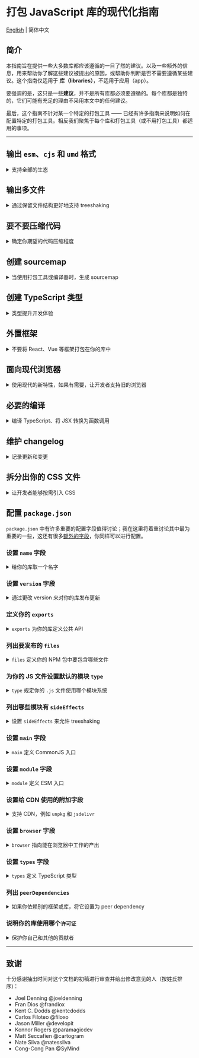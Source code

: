 # 打包 JavaScript 库的现代化指南

[English](./README.md) | 简体中文

## 简介

本指南旨在提供一些大多数库都应该遵循的一目了然的建议。以及一些额外的信息，用来帮助你了解这些建议被提出的原因，或帮助你判断是否不需要遵循某些建议。这个指南仅适用于 **库（libraries）**，不适用于应用（app）。

要强调的是，这只是一些**建议**，并不是所有库都必须要遵循的。每个库都是独特的，它们可能有充足的理由不采用本文中的任何建议。

最后，这个指南不针对某一个特定的打包工具 —— 已经有许多指南来说明如何在配置特定的打包工具。相反我们聚焦于每个库和打包工具（或不用打包工具）都适用的事项。

---

## 输出 `esm`、`cjs` 和 `umd` 格式

<details>
<summary>支持全部的生态</summary>

`esm` 是“EcmaScript module”的缩写。

`cjs` 是“CommonJS module”的缩写。

`umd` 是“Universal Module Definition”的缩写，它可以在 `<script>` 标签中执行、被 `CommonJS` 模块加载器加载、被 `AMD` 模块加载器加载。

`esm` 被认为是“未来”，但 `cjs` 仍然在社区和生态系统中占有重要地位。`esm` 对打包工具来说更容易正确地进行 treeshaking，因此对于库来说，拥有这种格式很重要。或许在将来的某一天，你的库只需要输出 `esm`。

你可能已经注意到，`umd` 已经与 CommonJS 模块加载器兼容 —— 所以为什么还要同时具备 `cjs` 和 `umd` 输出呢？一个原因是，与 `umd` 文件相比，CommonJS 文件在对依赖进行条件导入时通常表现更好；例如：

```js
if (process.env.NODE_ENV === "production") {
  module.exports = require("my-lib.production.js");
} else {
  module.exports = require("my-lib.development.js");
}
```

上面的例子，当使用 CommonJS 模块时，只会引入 `production` 或 `development` 包中的一个。但是，对于 UMD 模块，最终可能会将两个包全部引入。有关更多信息，请参阅[此讨论](https://github.com/frehner/modern-guide-to-packaging-js-library/issues/9)。

最后还需要注意是，开发者可能会在其应用中同时使用 `cjs` 和 `esm`，发生双包危险。[dual package hazard](https://nodejs.org/api/packages.html#dual-package-hazard) 一文介绍了一些缓解该问题的方法，利用 [`package.json#exports`](#定义你的-exports) 进行 package exports 也可以帮助防止这种情况的发生。

</details>

## 输出多文件

<details>
<summary>通过保留文件结构更好地支持 treeshaking</summary>

如果你对你的库使用了打包工具或编译器，可以对其进行配置以保留源文件目录结构。这样可以更容易地对特定文件进行 [side effects](#列出-sideeffects) 标记，有助于开发者的打包工具进行 threeshaking。参考[这篇文章](https://levelup.gitconnected.com/code-splitting-for-libraries-bundling-for-npm-with-rollup-1-0-2522c7437697)了解更多信息。

一个例外是，如果你要创建一个不依赖任何打包工具可以直接在浏览器中使用的产出（通常是 `umd` 格式，但也可能是现代的 `esm` 格式）。在这种情况下，最好让浏览器请求一个大文件，而不是请求多个小文件。此外，你应该进行[代码压缩](#要不要压缩代码)并为其创建 [sourcemap](#创建-sourcemap)。

</details>

## 要不要压缩代码

<details>
<summary>确定你期望的代码压缩程度</summary>

你可以将一些层面的代码压缩应用到你的库中，这取决于你对你的代码最终通过开发者的打包工具后的大小的追求程度。

例如，大多数编译器已经配置了删除空白符等其他简单的优化，即使是来自 NPM 模块的代码（在这里指的是你的库）。使用 [terser](https://github.com/terser/terser#terser-fast-minify-mode) —— 一个流行的 JavaScript 代码压缩工具 —— 这类压缩工具可以将包的最终大小减少 95%。在某些情况下，你可能会对这些优化感到满意，且不需要你来付出任何努力。

但如果在发布前对你的库进行代码压缩，这可以得到一些额外的好处，但需要深入了解压缩工具的配置和副作用。压缩工具通常不会将这类压缩用于 NPM 模块，因此，如果你不自己来做的话，你会错过这些节省。请参阅[这个 issue](https://github.com/frehner/modern-guide-to-packaging-js-library/issues/9)了解更多信息。

最后，如果你正创建一个不依赖任何打包工具可以直接在浏览器中使用的产出（通常是 `umd` 格式，但也可以是现代的 `esm` 格式）。在这种情况下，你应该对代码进行压缩，并创建 [sourcemap](#创建-sourcemap)，并输出到一个[单文件](#输出多文件)。

</details>

## 创建 sourcemap

<details>
<summary>当使用打包工具或编译器时，生成 sourcemap</summary>

对源代码进行任何形式的编译，都将导致未来某个异常的位置，无法与源码对应起来。为了帮助未来的自己，创建 sourcemap，即使只进行了很少的编译工作。

</details>

## 创建 TypeScript 类型

<details>
<summary>类型提升开发体验</summary>

随着使用 TypeScript 的开发者数量不断增长，将类型内置到你的库中将有助于改善开发体验 (DX)。此外，不使用 TypeScript 的开发者在使用支持类型的编辑器（例如 VSCode，它使用类型来支持其 [Intellisense 功能](https://code.visualstudio.com/docs/)）时也会获得更好的 DX。

但是，创建类型并不意味着你必须使用 TypeScript 来编写你的库。

一种选择是继续在源代码中使用 JavaScript，然后通过 [JSDoc](https://jsdoc.app/) 注释来支持类型。然后，你可以将 TypeScript 配置为仅从你的 JavaScript 源代码中[构建类型文件](https://www.typescriptlang.org/tsconfig/#emitDeclarationOnly)。

另一种选择是直接在 `index.d.ts` 文件中编写 TypeScript 类型文件。

获得类型文件后，请确保设置了 [`package.json#exports`](#定义你的-exports) 和 [`package.json#types`](#设置-types-字段) 字段.

</details>

## 外置框架

<details>
<summary>不要将 React、Vue 等框架打包在你的库中</summary>

当构建的库依赖某个框架（例如 React、Vue 等），或是作为另一个库的插件，你可能需要将框架配置到“externals”中。这可以使你的库引用这个框架，但不会将其打包到最终的产出中。这会避免产生一些 bug，并减少库的体积。

你应该还需要将框架添加到库的 `package.json` 的 [peer dependencies](#列出-peerdependencies) 中，这将帮助开发者发现你依赖于某个框架。

</details>

## 面向现代浏览器

<details>
<summary>使用现代的新特性，如果有需要，让开发者支持旧的浏览器</summary>

[这篇 web.dev 上的文章](https://web.dev/publish-modern-javascript/)提供了一个很好的案例，并提供了相关的指导原则：

- 当使用你的库时，能够让开发者去支持老版本的浏览器。
- 输出多个产出来支持不同版本的浏览器。

举个例子，如果你使用 TypeScript，你可以创建两个版本的包代码：

1. 通过在 `tsconfig.json` 中设置 `"target"="esnext"`，生成一个用现代 JavaScript 的 `esm` 版本
2. 通过在 `tsconfig.json` 中设置 `"target"="es5"` 生成一个兼容低版本 JavaScript 的 `umd` 版本

有了这些设置，大多数用户将获得现代版本的代码，但那些使用老的打包工具配置或使用 `<script>` 加载代码的用户，将获得进行了额外编译来支持老版本浏览器的版本。

</details>

## 必要的编译

<details>
<summary>编译 TypeScript、将 JSX 转换为函数调用</summary>

如果库的源码是需要进行编译的形式，如 TypeScript、React 或 Vue 组件等，那么你库需要输出的是编译后的代码。

例如：

- 你的 TypeScript 代码应该输出为 JavaScript。
- 你的 React 组件，例如 `<Example />`，应该在输出中使用 `jsx()` 或 `createElement()` 来替换 JSX 语法。

进行这样的编译时，请确保同时也[创建 sourcemap](#创建-sourcemap)

</details>

## 维护 changelog

<details>
<summary>记录更新和变更</summary>

只要能让开发者了解到有哪些变更和对他们的影响，至于是通过自动化工具还是通过亲自动手的方式来处理，这都无关紧要。理想情况下，库的每次[版本](#设置-version-字段)变更都应该在 changelog 中进行相应的更新。

</details>

## 拆分出你的 CSS 文件

<details>
<summary>让开发者能够按需引入 CSS</summary>

如果你正在创建一个 CSS 库（如 Bootstrap、Tailwind 等），最简单的方式就是提供单一文件，包含库的所有功能。然而，在这种情况下，你的 CSS 产出最终可能会变得很大，影响开发者网站的性能。为了避免这种情况，库通常会提供自定义生成 CSS 产出的功能，让产出中只包含开发者正在使用的必要 CSS（例如，参考 [Bootstrap](https://getbootstrap.com/docs/5.2/customize/optimize/) 和 [Tailwind](https://tailwindcss.com/docs/optimizing-for-production) 是怎么做的）。

如果 CSS 只是你的库的一部分（例如，具有默认样式的组件库），那么最好将 CSS 按组件分离单独构建产出，在使用相应的组件时按需导入。这方面的一个例子是 [react-component](https://github.com/react-component/slider#usage)。

</details>

## 配置 `package.json`

`package.json` 中有许多重要的配置字段值得讨论；我在这里将着重讨论其中最为重要的一些，这还有很多[额外的字段](https://docs.npmjs.com/cli/v8/configuring-npm/package-json)，你同样可以进行配置。

### 设置 `name` 字段

<details>
<summary>给你的库取一个名字</summary>

`name` 字段将决定你的包在 `npm` 上的名字，开发者可以通过这个名字去安装并使用你的库。

注意，库的命名是有限制的，如果你的代码库属于某个组织，你还可以创建一个命名空间。更多细节可以参考 [name docs on npm](https://docs.npmjs.com/cli/v8/configuring-npm/)。

`name` 和 [version](#设置-version-字段) 的组合为库每次迭代创建一个唯一标识。

</details>

### 设置 `version` 字段

<details>
<summary>通过更改 version 来对你的库发布更新</summary>

正如 [name](#设置-name-字段) 部分所说，`name` 和 `version` 的组合为你的库在 npm 上创建一个唯一标识。当你更新库中的代码时，你可以更新 `version` 字段并发布以允许开发者获取该新代码。

推荐使用 [semver](https://semver.org/) 版本控制策略，但要注意的是有些库选择 [calver](https://calver.org/) 或使用他们自己特有的版本控制策略。无论你选择使用哪种策略，都应该记录下来，以便开发者了解你的库是如何进行版本控制的。

你还应该在 [changelog](#维护-changelog) 中记录你的更改。

</details>

### 定义你的 `exports`

<details>
<summary><code>exports</code> 为你的库定义公共 API</summary>

`package.json` 中的 `exports` 字段 - 有时被称为“package exports” - 是一个非常有用的补充，尽管它确实引入了一些复杂性。它做的最重要的两件事是：

1. 定义哪些东西可以从你的库中导入，哪些则不可以，以及可导入的内容的名字。如果没有在 `exports` 中被列出，那么开发者就不可以 `import` 或 `require` 它们。换句话说，`exports` 的表现像是给你的库用户查看的公共 API，帮助定义哪些是外部的哪些是内部的。

2. 允许你根据不同的条件（你可以定义）去选择那个文件是被导入的，例如“文件是被 `import` 还是被 `require`？开发人员需要的是 `development` 版本的库还是 `production` 版本等等。

关于这部分的内容[NodeJS 团队](https://nodejs.org/api/packages.html#package-entry-points)和[Webpack 团队](https://webpack.js.org/guides/package-exports/)提供了一些很优秀的文档。在此我列出一个涵盖大部分常见场景的例子：

```json
{
  "exports": {
    ".": {
      "types": "index.d.ts",
      "module": "index.js",
      "import": "index.js",
      "require": "index.cjs",
      "default": "index.js"
    },
    "./package.json": "./package.json"
  }
}
```

让我们深入了解这些字段的含义以及我选择这个例子的原因：

- `"."` 表示你的库的默认入口
- 解析过程是**从上往下**的，并在找到匹配的字段后立即停止；所以入口的顺序是非常重要的
- `types` 字段应始终[放在第一位](https://devblogs.microsoft.com/typescript/announcing-typescript-4-7/#package-json-exports-imports-and-self-referencing)，帮助 TypeScript 查找类型文件
- `module` 是一个“非官方”字段，它被 Webpack 和 Rollup 等打包工具所支持。它应该被放在 `import` 和 `require` 之前，并且指向 `esm` 格式的产出 -- 如果你的源代码是纯 `esm` 的，它也可以指向你的源代码。正如在[格式部分](#输出-esmcjs-和-umd-格式)中指出的那样，它旨在帮助打包工具只包含你的库的一个副本，无论它是通过 `import` 还是 `require` 方式引入的。你可以从[这里](https://github.com/webpack/webpack/issues/11014#issuecomment-641550630)、[这里](https://github.com/webpack/webpack/issues/11014#issuecomment-643256943)、还有 [这里](https://github.com/rollup/plugins/pull/540#issuecomment-692078443)了解更多关于 `module` 的内容
- `import` 用于当有人通过 `import` 使用你的库时
- `require` 用于当有人通过 `require` 使用你的库时
- `default` 字段用于兜底，在没有任何条件匹配时使用。虽然目前可能并不会匹配到它，但为了面对[“未知的未来场景”](https://webpack.js.org/guides/package-exports/#common-patterns)，使用它是好的

当一个打包工具或者运行时支持 `exports` 字段的时候，那么 `package.json` 中的顶级字段 [main](#设置-main-字段)、[types](#设置-types-字段)、[module](#设置-module-字段) 还有 [browser](#设置-browser-字段) 将被忽略，被 `exports` 取代。但是，对于尚不支持 `exports` 字段的工具或运行时来说，设置这些字段仍然很重要。

如果你有一个 "development" 和一个 "production" 的产出（例如，你有一些警告在 development 产出中有但在 production 产出中没有），那么你可以通过在 `exports` 字段中 `"development"` 和 `"production"` 来设置它们。注意一些打包工具例如 `webpack` 和 `vite` 将会自动识别这些导出条件，而 Rollup 也可以通过[配置](https://github.com/rollup/plugins/tree/master/packages/node-resolve/#exportconditions)来识别它们，你需要提醒开发者在他们自己打包工具的配置中去做这些事。

</details>

### 列出要发布的 `files`

<details>
<summary><code>files</code> 定义你的 NPM 包中要包含哪些文件</summary>

[`files`](https://docs.npmjs.com/cli/v8/configuring-npm/package-json#files) 决定 `npm` CLI 在打包库时哪些文件和目录包含到最终的 NPM 包中。

例如，如果你将代码从 TypeScript 编译为 JavaScript，你可能就不想在 NPM 包中包含 TypeScript 的源代码。（相反，你应该包含 [sourcemap](#创建-sourcemap)）。

`files` 可以接受一个字符串数组（如果需要，这些字符串可以包含类似 glob 的语法），例如：

```json
{
  "files": ["dist"]
}
```

注意，文件数组不接受相对路径表示；`"files": ["./dist"]` 将无法正常工作。

验证你已正确设置 `files` 的一种好方法是运行 [`npm publish --dry-run`](https://docs.npmjs.com/cli/v8/commands/npm-publish#dry-run)，它将根据此设置列出将会包含的文件。

</details>

### 为你的 JS 文件设置默认的模块 `type`

<details>
<summary><code>type</code> 规定你的 <code>.js</code> 文件使用哪个模块系统</summary>

运行时和打包工具需要一种方法来确定你的 `.js` 文件采用哪种模块系统 —— ESM 还是 CommonJS。因为 CommonJS 首先出现，所以它被打包工具视为默认的 - 但你可以通过在你的 `package.json` 中添加 `"type"` 来控制这种行为。

你可以选择 `"type":"module"` 或 `"type":"commonjs"`，也可以不添加该字段（默认为 CommonJS），但仍强烈建议你进行设置，显式地声明你正在使用哪一个。

请注意，你可以通过几个技巧在项目中混用模块类型：

- `.mjs` 文件总是 ESM 模块，即使你的 `package.json` 有 `"type": "commonjs"`（或者没有 `type`）
- `.cjs` 文件总是 CommonJS 模块，即使你的 `package.json` 有 `"type": "module"`
- 你可以在子目录下添加其他 `package.json` 文件；运行时和打包工具将向上遍历文件目录，直到寻找到最近的 `package.json`。这意味着你可以有两个不同的文件夹，都使用 `.js` 文件，但每个文件夹都有自己的 `package.json` 并设置为不同的 `type` 以获得基于 CommonJS 和 ESM 的文件夹。

参考优秀的 NodeJS 文档 [这里](https://nodejs.org/docs/latest-v18.x/api/packages.html#determining-module-system) 和 [这里](https://nodejs.org/docs/latest-v18.x/api/packages.html#packagejson-and-file-extensions) 了解更多信息。

</details>

### 列出哪些模块有 `sideEffects`

<details>
<summary>设置 <code>sideEffects</code> 来允许 treeshaking </summary>

创建一个“纯模块”带来的优点与创建一个[纯函数](https://en.wikipedia.org/wiki/Pure_function)十分类似；打包工具能够对你的库更好的进行 treeshaking。

通过设置 `sideEffects` 让打包工具知道你的模块是否是“纯”的。不设置这个字段，打包工具将不得不假设你**所有**的模块都是有副作用。

`sideEffects` 可以设为 `false`，表示没有任何模块具有副作用，也可以设置为字符串数组来列出哪些文件具有副作用。例如：

```jsonc
{
  // 所有模块都是“纯”的
  "sideEffects": false
}
```

或

```jsonc
{
  // 除了 "module.js"，所有模块都是“纯”的
  "sideEffects": ["module.js"]
}
```

所以，什么让一个模块具有副作用？例如修改一个全局变量，发送 API 请求，或导出 CSS，而且开发人员不需要做任何事情这些动作就会被执行。例如：

```js
// 具有副作用的模块

export const myVar = "hello";

window.example = "testing";
```

导入 `myVar` 时，你的模块自动设置 `window.example`。

例如：

```js
import { myVar } from "library";

console.log(window.example);
// 打印 "testing"
```

在某些情况下，如 polyfill，这种行为是有意的。然而，如果我们想让这个模块是“纯”的，我们可以将对 `window.example` 的赋值移动到一个函数中。例如：

```js
// 一个“纯”模块

export const myVar = "hello";

export function setExample() {
  window.example = "testing";
}
```

现在这是一个“纯”模块。注意，从开发者的角度来看会有不同：

```js
import { myVar, setExample } from "library";

console.log(window.example);
// 打印 "undefined"

setExample();

console.log(window.example);
// 打印 "testing"
```

通过[这篇文章](https://webpack.js.org/guides/tree-shaking/#mark-the-file-as-side-effect-free)来了解更多。

</details>

### 设置 `main` 字段

<details>
<summary><code>main</code> 定义 CommonJS 入口 </summary>

`main` 是一个当打包工具或运行时不支持 [`package.json#exports`](#定义你的-exports) 时的兜底方案；如果打包工具或运行时支持 package exports，则不会使用 `main`。

`main` 应该指向一个兼容 CommonJS 格式的产出；它应该与 package exports 中的 `require` 保持一致。

</details>

### 设置 `module` 字段

<details>
<summary><code>module</code> 定义 ESM 入口</summary>

`module` 是一个当打包工具或运行时不支持 [`package.json#exports`](#定义你的-exports) 时的兜底方案；如果打包工具或运行时支持 package exports，则不会使用 `module`。

`module` 应该指向一个兼容 ESM 格式的产出；它应该与 package exports 中的 `module` 或 `import` 保持一致。

</details>

### 设置给 CDN 使用的附加字段

<details>
<summary>支持 CDN，例如 <code>unpkg</code> 和 <code>jsdelivr</code></summary>

为让你的库在 CDN 上“以默认的方式正常工作”，如 [unpkg](https://unpkg.com) 和 [jsdelivr](https://www.jsdelivr.com)，你可以设置它们的特定字段指向你的 `umd` 产出。例如：

```json
{
  "unpkg": "./dist/index.umd.js",
  "jsdelivr": "./dist/index.umd.js"
}
```

</details>

### 设置 `browser` 字段

<details>
<summary><code>browser</code> 指向能在浏览器中工作的产出</summary>

`browser` 是一个当打包工具或运行时不支持 [`package.json#exports`](#定义你的-exports) 时的兜底方案；如果打包工具或运行时支持 package exports， 则不会使用 `browser`。

`browser` 应该指向能在浏览器中工作的 `esm` 产出。但是，只有在为浏览器和服务器（等其他非浏览器环境）创建不同的产出时，才需要设置该字段。如果你没有为多个环境创建多个产出，或者你的产出是“纯 JavaScript”或“通用”的，可以在任何 JavaScript 环境中运行，那么你就不需要设置 `browser` 字段。

如果你确实需要设置该字段，这里有一个[优秀的指南](https://github.com/defunctzombie/package-browser-field-spec)，介绍了配置它的不同方法。

注意，`browser` 字段不应该指向 `umd` 产出，因为那样的话，你的库就不会被打包工具（如 Webpack）进行 treeshaking，这些打包工具会优先考虑这个字段，而不是其他字段，比如 [module](#设置-module-字段) 和 [main](#设置-main-字段)。

</details>

### 设置 `types` 字段

<details>
<summary><code>types</code> 定义 TypeScript 类型 </summary>

`types` 是一个当打包工具或运行时不支持 [`package.json#exports`](#定义你的-exports) 时的兜底方案； 如果打包工具或运行时支持 package exports，则不会使用 `types`。

`types` 应该指向你的 TypeScript 入口文件，例如 `index.d.ts`；它应该与 package exports 中的 `types` 字段指向同一个文件。

</details>

### 列出 `peerDependencies`

<details>
<summary>如果你依赖别的框架或库，将它设置为 peer dependency</summary>

你应该[外置框架](#外置框架)。然而，这样做后，你的库只有在开发人员自行安装你需要的框架后才能工作。设置 `peerDependencies` 让他们知道他们需要安装的框架。- 例如，如果你在创建一个 React 库：

```json
{
  "peerDependencies": {
    "react": "^18.2.0",
    "react-dom": "^18.2.0"
  }
}
```

通过[这篇文章](https://nodejs.org/en/blog/npm/peer-dependencies/)来了解更多。

你应该以书面形式来体现这些依赖；例如，`npm v3-v6` 不安装 peer dependencies，而 `npm v7+` 将自动安装 peer dependencies。

</details>

### 说明你的库使用哪个`许可证`

<details>
<summary>保护你自己和其他的贡献者</summary>

> 开源许可证用于保护贡献者和用户。没有这种保护，企业和有经验的开发者不会使用该项目。

上述引用自 [Choose a License](https://choosealicense.com/)，这也是一篇很好的文章，帮助你来决定哪个许可证适合你的项目。

当你决定了许可证，[关于许可证的 npm 文档](https://docs.npmjs.com/cli/v8/configuring-npm/package-json#license)中描述了许可证字段的格式。例如：

```json
{
  "license": "MIT"
}
```

除此之外，你可以在项目的根目录下创建一个 `LICENSE.txt` 文件，并将许可证的文本复制到这里。

</details>

---

## 致谢

十分感谢抽出时间对这个文档的初稿进行审查并给出修改意见的人（按姓氏排序)：

- Joel Denning @joeldenning
- Fran Dios @frandiox
- Kent C. Dodds @kentcdodds
- Carlos Filoteo @filoxo
- Jason Miller @developit
- Konnor Rogers @paramagicdev
- Matt Seccafien @cartogram
- Nate Silva @natessilva
- Cong-Cong Pan @SyMind
